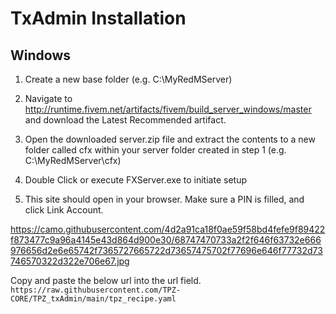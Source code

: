 
# TxAdmin Installation

## Windows

1. Create a new base folder (e.g. C:\MyRedMServer)

2. Navigate to http://runtime.fivem.net/artifacts/fivem/build_server_windows/master and download the Latest Recommended artifact.

3. Open the downloaded server.zip file and extract the contents to a new folder called cfx within your server folder created in step 1 (e.g.  C:\MyRedMServer\cfx)

4. Double Click or execute FXServer.exe to initiate setup

5. This site should open in your browser. Make sure a PIN is filled, and click Link Account.

https://camo.githubusercontent.com/4d2a91ca18f0ae59f58bd4fefe9f89422f873477c9a96a4145e43d864d900e30/68747470733a2f2f646f63732e666976656d2e6e65742f7365727665722d73657475702f77696e646f77732d73746570322d322e706e67.jpg


Copy and paste the below url into the url field. `https://raw.githubusercontent.com/TPZ-CORE/TPZ_txAdmin/main/tpz_recipe.yaml`
